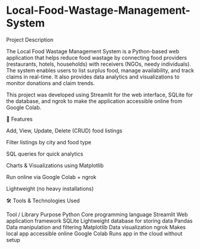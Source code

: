 # Local-Food-Wastage-Management-System
Project Description

The Local Food Wastage Management System is a Python-based web application that helps reduce food wastage by connecting food providers (restaurants, hotels, households) with receivers (NGOs, needy individuals).
The system enables users to list surplus food, manage availability, and track claims in real-time.
It also provides data analytics and visualizations to monitor donations and claim trends.

This project was developed using Streamlit for the web interface, SQLite for the database, and ngrok to make the application accessible online from Google Colab.

🚀 Features

Add, View, Update, Delete (CRUD) food listings

Filter listings by city and food type

SQL queries for quick analytics

Charts & Visualizations using Matplotlib

Run online via Google Colab + ngrok

Lightweight (no heavy installations)

🛠️ Tools & Technologies Used

Tool / Library	Purpose
Python	Core programming language
Streamlit	Web application framework
SQLite	Lightweight database for storing data
Pandas	Data manipulation and filtering
Matplotlib	Data visualization
ngrok	Makes local app accessible online
Google Colab	Runs app in the cloud without setup
